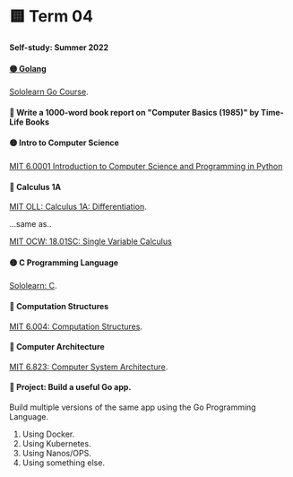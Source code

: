 # 🟨 Term 04
**Self-study: Summer 2022**

#### [🟡 Golang](/Term-04/golang)
[Sololearn Go Course](https://www.sololearn.com/learning/1164).


#### 🔴 Write a 1000-word book report on "Computer Basics (1985)" by Time-Life Books


#### 🟡 Intro to Computer Science
[MIT 6.0001 Introduction to Computer Science and Programming in Python](https://ocw.mit.edu/courses/6-0001-introduction-to-computer-science-and-programming-in-python-fall-2016/)

#### 🔴 Calculus 1A

[MIT OLL: Calculus 1A: Differentiation](https://openlearninglibrary.mit.edu/courses/course-v1:MITx+18.01.1x+2T2019/about). 

...same as..

[MIT OCW: 18.01SC: Single Variable Calculus](https://ocw.mit.edu/courses/18-01sc-single-variable-calculus-fall-2010/)


#### 🟡 C Programming Language

[Sololearn: C](https://www.sololearn.com/learning/1089).


#### 🔴 Computation Structures

[MIT 6.004: Computation Structures](https://ocw.mit.edu/courses/6-004-computation-structures-spring-2017/pages/syllabus/).


#### 🔴 Computer Architecture
 
[MIT 6.823: Computer System Architecture](https://ocw.mit.edu/courses/6-823-computer-system-architecture-fall-2005/pages/syllabus/).


#### 🔴 Project: Build a useful Go app.
Build multiple versions of the same app using the Go Programming Language. 
1. Using Docker.
2. Using Kubernetes.
3. Using Nanos/OPS.
4. Using something else. 


